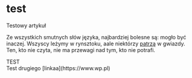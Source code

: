 # test
<article>Testowy artykuł

Ze wszystkich smutnych słów języka, najbardziej bolesne są: mogło być inaczej. Wszyscy leżymy w rynsztoku, aale niektórzy [patrzą](https://bbpolska.com/domek-holenderski-idealne-rozwiazanie-na-caloroczny-wypoczynek/) w gwiazdy. Ten, kto nie czyta, nie ma przewagi nad tym, kto nie potrafi.
</article>
<div>TEST</div>
<div>
Test drugiego [linkaa](https://www.wp.pl) 
</div>
